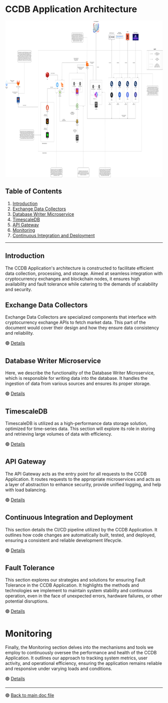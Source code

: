 # CCDB Application Architecture

<img src="../../public/images/architecture/EA_arch_v3.png" alt="General Architecture" height="500"/>

## Table of Contents

1. [Introduction](#introduction)
2. [Exchange Data Collectors](#exchange-data-collectors)
3. [Database Writer Microservice](#database-writer-microservice)
4. [TimescaleDB](#timescaledb)
5. [API Gateway](#api-gateway)
6. [Monitoring](#monitoring)
7. [Continuous Integration and Deployment](#continuous-integration-and-deployment)

---

## Introduction

The CCDB Application's architecture is constructed to facilitate efficient data collection, processing, and storage. Aimed at seamless integration with cryptocurrency exchanges and blockchain nodes, it ensures high availability and fault tolerance while catering to the demands of scalability and security.

## Exchange Data Collectors

Exchange Data Collectors are specialized components that interface with cryptocurrency exchange APIs to fetch market data. This part of the document would cover their design and how they ensure data consistency and reliability.

🟢 [Details](./collectors.md)

## Database Writer Microservice

Here, we describe the functionality of the Database Writer Microservice, which is responsible for writing data into the database. It handles the ingestion of data from various sources and ensures its proper storage.

🟢 [Details](./database_writer.md)

## TimescaleDB

TimescaleDB is utilized as a high-performance data storage solution, optimized for time-series data. This section will explore its role in storing and retrieving large volumes of data with efficiency.

🟢 [Details](./timescale.md)

## API Gateway

The API Gateway acts as the entry point for all requests to the CCDB Application. It routes requests to the appropriate microservices and acts as a layer of abstraction to enhance security, provide unified logging, and help with load balancing.

🟢 [Details](./api_gateway.md)

## Continuous Integration and Deployment

This section details the CI/CD pipeline utilized by the CCDB Application. It outlines how code changes are automatically built, tested, and deployed, ensuring a consistent and reliable development lifecycle.

🟢 [Details](./ci_cd.md)

## Fault Tolerance

This section explores our strategies and solutions for ensuring Fault Tolerance in the CCDB Application. It highlights the methods and technologies we implement to maintain system stability and continuous operation, even in the face of unexpected errors, hardware failures, or other potential disruptions.

🟢 [Details](./fault_tolerance.md)

# Monitoring

Finally, the Monitoring section delves into the mechanisms and tools we employ to continuously oversee the performance and health of the CCDB Application. It outlines our approach to tracking system metrics, user activity, and operational efficiency, ensuring the application remains reliable and responsive under varying loads and conditions.

🟢 [Details](./monitoring.md)

---

🟣 [Back to main doc file](../../README.md)
